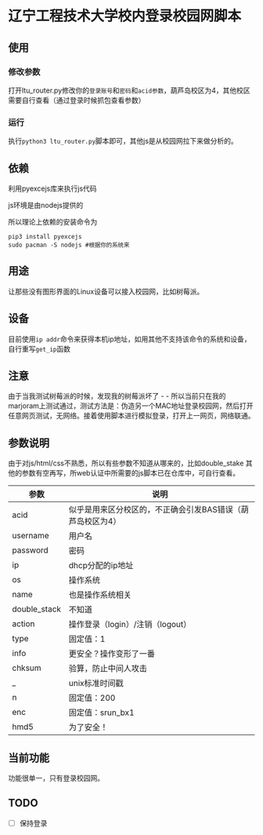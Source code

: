 # 辽宁工程技术大学校内登录校园网脚本

## 使用
### 修改参数
打开ltu_router.py修改你的`登录账号`和`密码`和`acid参数`，葫芦岛校区为4，其他校区需要自行查看（通过登录时候抓包查看参数）

### 运行
执行`python3 ltu_router.py`脚本即可，其他js是从校园网拉下来做分析的。

## 依赖
利用pyexcejs库来执行js代码

js环境是由nodejs提供的


所以理论上依赖的安装命令为
```
pip3 install pyexcejs
sudo pacman -S nodejs #根据你的系统来
```
## 用途
让那些没有图形界面的Linux设备可以接入校园网，比如树莓派。

## 设备
目前使用`ip addr`命令来获得本机ip地址，如用其他不支持该命令的系统和设备，自行重写`get_ip`函数 
## 注意
由于当我测试树莓派的时候，发现我的树莓派坏了 - - 所以当前只在我的marjoram上测试通过，测试方法是：伪造另一个MAC地址登录校园网，然后打开任意网页测试，无网络。接着使用脚本进行模拟登录，打开上一网页，网络联通。

## 参数说明
由于对js/html/css不熟悉，所以有些参数不知道从哪来的，比如double_stake
其他的参数有空再写，所web认证中所需要的js脚本已在仓库中，可自行查看。

|参数|说明|
|---|---| 
|acid|似乎是用来区分校区的，不正确会引发BAS错误（葫芦岛校区为4）|
|username|用户名|
|password|密码|
|ip|dhcp分配的ip地址|
|os|操作系统|
|name|也是操作系统相关|
|double_stack|不知道|
|action|操作登录（login）/注销（logout）|
|type|固定值：1|
|info|更安全？操作变形了一番|
|chksum|验算，防止中间人攻击|
|_|unix标准时间戳|
|n|固定值：200|
|enc|固定值：srun_bx1|
|hmd5|为了安全！|


## 当前功能

功能很单一，只有登录校园网。

## TODO
- [ ] 保持登录

